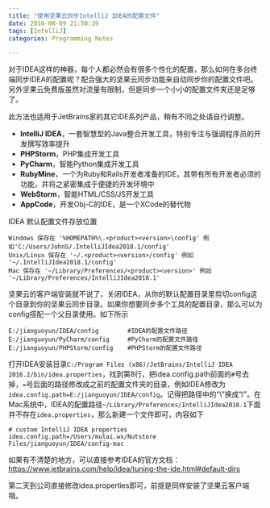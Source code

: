 ```yaml
---
title: "使用坚果云同步IntelliJ IDEA的配置文件"
date: 2016-08-09 21:50:39
tags: [IntelliJ]
categories: Programming Notes

---
```


对于IDEA这样的神器，每个人都必然会有很多个性化的配置，那么如何在多台终端同步IDEA的配置呢？配合强大的坚果云同步功能来自动同步你的配置文件吧。另外坚果云免费版虽然对流量有限制，但是同步一个小小的配置文件夹还是足够了。

此方法也适用于JetBrains家的其它IDE系列产品，稍有不同之处请自行调整。
- **IntelliJ IDEA**，一套智慧型的Java整合开发工具，特别专注与强调程序员的开发撰写效率提升
- **PHPStorm**，PHP集成开发工具
- **PyCharm**，智能Python集成开发工具
- **RubyMine**，一个为Ruby和Rails开发者准备的IDE，其带有所有开发者必须的功能，并将之紧密集成于便捷的开发环境中
- **WebStorm**，智能HTML/CSS/JS开发工具
- **AppCode**，开发Obj-C的IDE，是一个XCode的替代物

IDEA 默认配置文件存放位置
```
Windows 保存在 '%HOMEPATH%\.<product><version>\config' 例如'C:/Users/JohnS/.IntelliJIdea2018.1/config'
Unix/Linux 保存在 '~/.<product><version>/config' 例如 '~/.IntelliJIdea2018.1/config'
Mac 保存在 '~/Library/Preferences/<product><version>' 例如 '~/Library/Preferences/IntelliJIdea2018.1'
```
坚果云的客户端安装就不说了，关闭IDEA，从你的默认配置目录里剪切config这个目录到你的坚果云同步目录。如果你想要同步多个工具的配置目录，那么可以为config搭配一个父目录使用。如下所示
```
E:/jianguoyun/IDEA/config        #IDEA的配置文件路径
E:/jianguoyun/PyCharm/config     #PyCharm的配置文件路径
E:/jianguoyun/PHPStorm/config    #PHPStorm的配置文件路径
```

打开IDEA安装目录`C:/Program Files (x86)/JetBrains/IntelliJ IDEA 2016.2/bin/idea.properties`，找到第8行，把idea.config.path前面的`#`号去掉，`=`号后面的路径修改成之前的配置文件夹的目录，例如IDEA修改为`idea.config.path=E:/jianguoyun/IDEA/config`。记得把路径中的“\”换成“/”。在Mac系统中，IDEA的配置路径`~/Library/Preferences/IntelliJIdea2018.1`下面并不存在`idea.properties`，那么新建一个文件即可，内容如下
```
# custom IntelliJ IDEA properties
idea.config.path=/Users/mulai.wx/Nutstore Files/jianguoyun/IDEA/config-mac
```
如果有不清楚的地方，可以直接参考IDEA的官方文档：https://www.jetbrains.com/help/idea/tuning-the-ide.html#default-dirs

第二天到公司直接修改idea.properties即可，前提是同样安装了坚果云客户端哦。